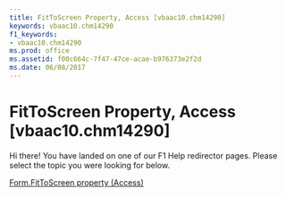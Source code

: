 ```yaml
---
title: FitToScreen Property, Access [vbaac10.chm14290]
keywords: vbaac10.chm14290
f1_keywords:
- vbaac10.chm14290
ms.prod: office
ms.assetid: f00c664c-7f47-47ce-acae-b976373e2f2d
ms.date: 06/08/2017
---
```



# FitToScreen Property, Access [vbaac10.chm14290]

Hi there! You have landed on one of our F1 Help redirector pages. Please select the topic you were looking for below.

[Form.FitToScreen property (Access)](http://msdn.microsoft.com/library/5ef37719-ff3b-1f3d-1521-423633ceccc0%28Office.15%29.aspx)

